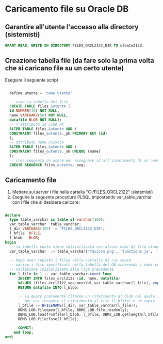 # Caricamento file su Oracle DB

## Garantire all'utente l'accesso alla directory (sistemisti)

```sql
GRANT READ, WRITE ON DIRECTORY FILES_ORCL2122_DIR TO utente2122;
```

## Creazione tabella file (da fare solo la prima volta che si caricano file su un certo utente)

Eseguire il seguente script

```sql

  define utente = 'nome utente'

  -- crea la tabella dei file
  CREATE TABLE files_&utente (
  id NUMBER(10) NOT NULL,
  name VARCHAR2(50) NOT NULL,					
  datafile BLOB NOT NULL);
  -- l'attributo id come PK
  ALTER TABLE files_&utente ADD (
  CONSTRAINT files_&utente._pk PRIMARY KEY (id)
  );
  -- attributo name univoco
  ALTER TABLE files_&utente ADD (
  CONSTRAINT files_&utente._uk UNIQUE (name)
  );
  -- crea sequenza da usare per assegnare id all'inserimento di un nuovo file
  CREATE SEQUENCE files_&utente._seq;

```

## Caricamento file

1) Mettere sul server i file nella cartella "C:/FILES_ORCL2122" (sistemisti)
2) Eseguire la seguente procedure PLSQL impostando var_table_varchar con i file che si desidera caricare:

```sql

declare
  type table_varchar is table of varchar(100);
  var_table_varchar  table_varchar;
  l_dir VARCHAR2(100) := 'FILES_ORCL2122_DIR';
  l_bfile  BFILE;
  l_blob   BLOB;
begin
  -- la tabella vuota viene inizializzata con alcuni nomi di file standard
  var_table_varchar  := table_varchar('favicon.png', 'functions.js', 'logoAltaR.png', 'logoR.png', 'styles.css');
  
  -- Dopo aver copiato i files nella cartella di cui sopra
  -- carico i file specificati nella tabella del DB scorrendo i nomi contenuti nella
  -- collezione inizializzata alla riga precedente
  for l_file in 1 .. var_table_varchar.count loop
      INSERT INTO files_orcl2122 (id, name, datafile)
      VALUES (files_orcl2122_seq.nextVal,var_table_varchar(l_file), empty_blob())
      RETURN datafile INTO l_blob;
		
	  -- la query precedente ritorna un riferimento al blob nel quale inserire il file
	  -- per cui recupero il riferimento al file (l_bfile) e ne copio il contenuto in l_blob
      l_bfile := BFILENAME(l_dir, var_table_varchar(l_file));
      DBMS_LOB.fileopen(l_bfile, DBMS_LOB.file_readonly);
      DBMS_LOB.loadfromfile(l_blob, l_bfile, DBMS_LOB.getlength(l_bfile));
      DBMS_LOB.fileclose(l_bfile);
    
      COMMIT;
    end loop;
end;
```
	
